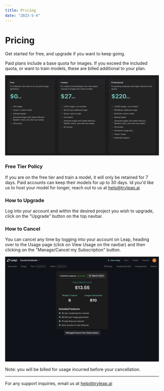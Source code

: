 ```yaml
---
title: Pricing
date: "2023-5-4"
---
```


# Pricing

Get started for free, and upgrade if you want to keep going.

Paid plans include a base quota for images. If you exceed the included quota, or want to train models, these are billed additional to your plan.

![](./images/tiers.png)

### Free Tier Policy

If you are on the free tier and train a model, it will only be retained for 7 days. Paid accounts can keep their models for up to 30 days. Id you'd like us to host your model for longer, reach out to us at help@tryleap.ai

### How to Upgrade

Log into your account and within the desired project you wish to upgrade, click on the "Upgrade" button on the top navbar.

### How to Cancel

You can cancel any time by logging into your account on Leap, heading over to the Usage page (click on View Usage on the navbar) and then clicking on the "Manage/Cancel my Subscription" button.

![](./images/pricing.png)

Note: you will be billed for usage incurred before your cancellation.

---

For any support inquiries, email us at help@tryleap.ai
